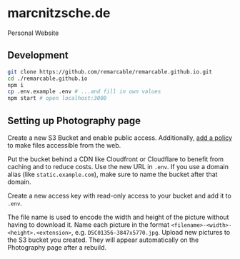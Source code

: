 # marcnitzsche.de

Personal Website

## Development

```sh
git clone https://github.com/remarcable/remarcable.github.io.git
cd ./remarcable.github.io
npm i
cp .env.example .env # ...and fill in own values
npm start # open localhost:3000
```

## Setting up Photography page

Create a new S3 Bucket and enable public access. Additionally, [add a policy](https://docs.aws.amazon.com/AmazonS3/latest/userguide/example-bucket-policies.html#example-bucket-policies-use-case-2) to make files accessible from the web.

Put the bucket behind a CDN like Cloudfront or Cloudflare to benefit from caching and to reduce costs. Use the new URL in `.env`. If you use a domain alias (like `static.example.com`), make sure to name the bucket after that domain.

Create a new access key with read-only access to your bucket and add it to `.env`.

The file name is used to encode the width and height of the picture without having to download it. Name each picture in the format `<filename>-<width>-<height>.<extension>`, e.g. `DSC01356-3847x5770.jpg`. Upload new pictures to the S3 bucket you created. They will appear automatically on the Photography page after a rebuild.
